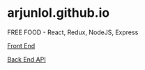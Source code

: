 # arjunlol.github.io
FREE FOOD - React, Redux, NodeJS, Express

[Front End](https://github.com/arjunlol/freefood)

[Back End API](https://github.com/arjunlol/freefoodAPI)

